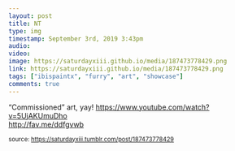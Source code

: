 ```yaml
---
layout: post
title: NT
type: img
timestamp: September 3rd, 2019 3:43pm
audio: 
video: 
image: https://saturdayxiii.github.io/media/187473778429.png
link: https://saturdayxiii.github.io/media/187473778429.png
tags: ["ibispaintx", "furry", "art", "showcase"]
comments: true
---
```


“Commissioned” art, yay!
<a href="https://www.youtube.com/watch?v=5UjAKUmuDho" target="_blank">https://www.youtube.com/watch?v=5UjAKUmuDho</a><br/>
<a href="http://fav.me/ddfgvwb" target="_blank">http://fav.me/ddfgvwb</a><br/>
 
  
<small>source: https://saturdayxiii.tumblr.com/post/187473778429</small>